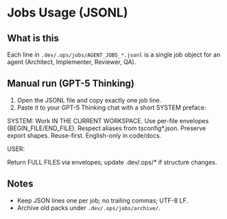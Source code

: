 # Jobs Usage (JSONL)

## What is this

Each line in `.dev/.ops/jobs/AGENT_JOBS_*.jsonl` is a single job object for an agent (Architect, Implementer, Reviewer, QA).

## Manual run (GPT-5 Thinking)

1. Open the JSONL file and copy exactly one job line.
2. Paste it to your GPT-5 Thinking chat with a short SYSTEM preface:

SYSTEM:
Work IN THE CURRENT WORKSPACE. Use per-file envelopes (BEGIN_FILE/END_FILE). Respect aliases from tsconfig\*.json. Preserve export shapes. Reuse-first. English-only in code/docs.

USER:
<paste one JSON line here>

Return FULL FILES via envelopes; update .dev/.ops/\* if structure changes.

## Notes

- Keep JSON lines one per job; no trailing commas; UTF-8 LF.
- Archive old packs under `.dev/.ops/jobs/archive/`.
